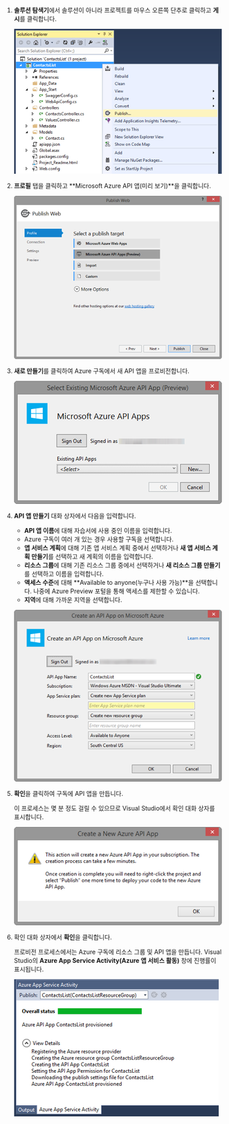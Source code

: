 1. **솔루션 탐색기**에서 솔루션이 아니라 프로젝트를 마우스 오른쪽 단추로 클릭하고 **게시**를 클릭합니다. 

	![프로젝트 게시 메뉴 옵션](./media/app-service-api-pub-web-create/20-publish-gesture-v3.png)

2. **프로필** 탭을 클릭하고 **Microsoft Azure API 앱(미리 보기)**을 클릭합니다.

	![웹 게시 대화 상자](./media/app-service-api-pub-web-create/21-select-api-apps-for-deployment-v2.png)

3. **새로 만들기**를 클릭하여 Azure 구독에서 새 API 앱을 프로비전합니다.

	![기존 API 서비스 선택 대화 상자](./media/app-service-api-pub-web-create/23-publish-to-apiapps-v3.png)

4. **API 앱 만들기** 대화 상자에서 다음을 입력합니다.

	- **API 앱 이름**에 대해 자습서에 사용 중인 이름을 입력합니다. 
	- Azure 구독이 여러 개 있는 경우 사용할 구독을 선택합니다.
	- **앱 서비스 계획**에 대해 기존 앱 서비스 계획 중에서 선택하거나 **새 앱 서비스 계획 만들기**를 선택하고 새 계획의 이름을 입력합니다. 
	- **리소스 그룹**에 대해 기존 리소스 그룹 중에서 선택하거나 **새 리소스 그룹 만들기**를 선택하고 이름을 입력합니다. 
	- **액세스 수준**에 대해 **Available to anyone(누구나 사용 가능)**을 선택합니다. 나중에 Azure Preview 포털을 통해 액세스를 제한할 수 있습니다.
	- **지역**에 대해 가까운 지역을 선택합니다.  

	![Microsoft Azure 웹앱 구성 대화 상자](./media/app-service-api-pub-web-create/24-new-api-app-dialog-v3.png)

5. **확인**을 클릭하여 구독에 API 앱을 만듭니다.

	이 프로세스는 몇 분 정도 걸릴 수 있으므로 Visual Studio에서 확인 대화 상자를 표시합니다.

	![API 서비스 만들기 시작 확인 메시지](./media/app-service-api-pub-web-create/25-api-provisioning-started-v3.png)

6. 확인 대화 상자에서 **확인**을 클릭합니다.
 
	프로비전 프로세스에서는 Azure 구독에 리소스 그룹 및 API 앱을 만듭니다. Visual Studio의 **Azure App Service Activity(Azure 앱 서비스 활동)** 창에 진행률이 표시됩니다.

	![Azure 앱 서비스 활동 창을 통한 상태 알림](./media/app-service-api-pub-web-create/26-provisioning-success-v3.png)

<!---HONumber=August15_HO6-->